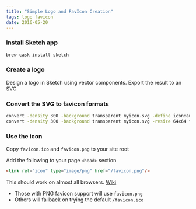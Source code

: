```yaml
---
title: "Simple Logo and FavIcon Creation"
tags: logo favicon
date: 2016-05-20
---
```


### Install Sketch app

```bash
brew cask install sketch
```

### Create a logo
Design a logo in Sketch using vector components. Export the result to an SVG

### Convert the SVG to favicon formats

```bash
convert -density 300 -background transparent myicon.svg -define icon:auto-resize=64,48,32,16 favicon.ico
convert -density 300 -background transparent myicon.svg -resize 64x64 favicon.png
```

### Use the icon
Copy `favicon.ico` and `favicon.png` to your site root

Add the following to your page `<head>` section

```html
<link rel="icon" type="image/png" href="/favicon.png"/>
```

This should work on almost all browsers. [Wiki](https://en.wikipedia.org/wiki/Favicon#How_to_use)

* Those with PNG favicon support will use `favicon.png`
* Others will fallback on trying the default `/favicon.ico`
